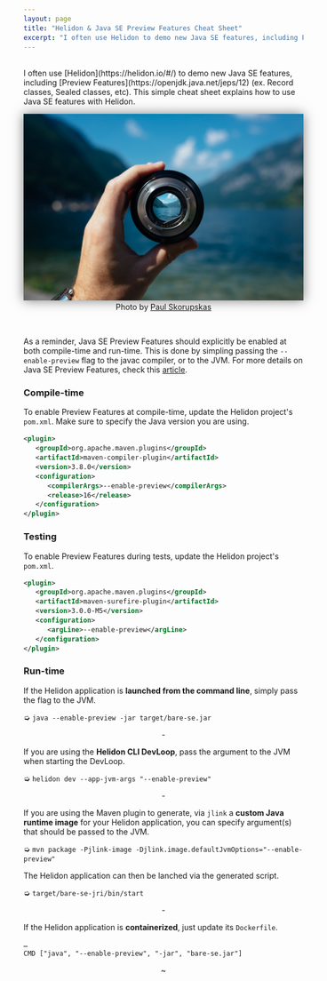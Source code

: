 ```yaml
---
layout: page
title: "Helidon & Java SE Preview Features Cheat Sheet"
excerpt: "I often use Helidon to demo new Java SE features, including Preview Features (ex. Record classes, Sealed classes, etc). This simple cheat sheet explains how to use Java SE Preview Features with Helidon…"
---
```


<br>
I often use [Helidon](https://helidon.io/#/) to demo new Java SE features, including [Preview Features](https://openjdk.java.net/jeps/12) (ex. Record classes, Sealed classes, etc). This simple cheat sheet explains how to use Java SE features with Helidon.

<br>
<p align="center">
	<img alt="book cover" src="/images/blog/paul-skorupskas-7KLa-xLbSXA-unsplash.jpg" style="box-shadow: 0px 0px 20px 0px rgba(0,0,0,0.5);"/>
	<span>Photo by <a href="https://unsplash.com/@pawelskor?utm_source=unsplash&amp;utm_medium=referral&amp;utm_content=creditCopyText">Paul Skorupskas</a></span>
</p>
<br>

As a reminder, Java SE Preview Features should explicitly be enabled at both compile-time and run-time. This is done by simpling passing the `--enable-preview` flag to the javac compiler, or to the JVM. For more details on Java SE Preview Features, check this [article](https://blogs.oracle.com/javamagazine/the-role-of-preview-features-in-java-14-java-15-java-16-and-beyond).

<h3>Compile-time</h3>

To enable Preview Features at compile-time, update the Helidon project's `pom.xml`. Make sure to specify the Java version you are using.

```xml
<plugin>
   <groupId>org.apache.maven.plugins</groupId>
   <artifactId>maven-compiler-plugin</artifactId>
   <version>3.8.0</version>
   <configuration>
      <compilerArgs>--enable-preview</compilerArgs>
      <release>16</release>
   </configuration>
</plugin>
```

<h3>Testing</h3>

To enable Preview Features during tests, update the Helidon project's `pom.xml`.

```xml
<plugin>
   <groupId>org.apache.maven.plugins</groupId>
   <artifactId>maven-surefire-plugin</artifactId>
   <version>3.0.0-M5</version>
   <configuration>
      <argLine>--enable-preview</argLine>
   </configuration>
</plugin>
```

<h3>Run-time</h3>

If the Helidon application is **launched from the command line**, simply pass the flag to the JVM.

➭ `java --enable-preview -jar target/bare-se.jar`

<p style="text-align: center;">-</p>

If you are using the **Helidon CLI DevLoop**, pass the argument to the JVM when starting the DevLoop. 

➭ `helidon dev --app-jvm-args "--enable-preview"`

<p style="text-align: center;">-</p>

If you are using the Maven plugin to generate, via `jlink` a **custom Java runtime image** for your Helidon application, you can specify argument(s) that should be passed to the JVM.

➭ `mvn package -Pjlink-image -Djlink.image.defaultJvmOptions="--enable-preview"`

The Helidon application can then be lanched via the generated script.

➭ `target/bare-se-jri/bin/start`

<p style="text-align: center;">-</p>

If the Helidon application is **containerized**, just update its `Dockerfile`.

```
…
CMD ["java", "--enable-preview", "-jar", "bare-se.jar"]
```
<p style="text-align: center;">~</p>


